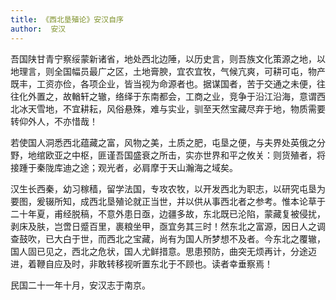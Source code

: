 ```yaml
---
title: 《西北垦殖论》安汉自序
author:  安汉
---
```


吾国陕甘青宁察绥蒙新诸省，地处西北边陲，以历史言，则吾族文化策源之地，以地理言，则全国幅员最广之区，土地膏腴，宜农宜牧，气候亢爽，可耕可屯，物产既丰，工资亦俭，各项企业，皆当视为命源者也。据谋国者，苦于交通之未便，往往化外置之，故輶轩之辙，络绎于东南都会，工商之业，竞争于沿江沿海，意谓西北冰天雪地，不宜耕耘，风俗悬殊，难与实业，驯至天然宝藏尽弃于地，物质需要转仰外人，不亦惜哉！


若使国人洞悉西北蕴藏之富，风物之美，土质之肥，屯垦之便，与夫界处英俄之分野，地绾欧亚之中枢，匪谨吾国盛衰之所击，实亦世界和平之攸关：则货殖者，将接踵于秦陇库迪之途；观光者，必肩摩于天山瀚海之域矣。


汉生长西秦，幼习稼穑，留学法国，专攻农牧，以开发西北为职志，以研究屯垦为要图，爰辍所知，成西北垦殖论就正当世，并以供从事西北者之参考。惟本论草于二十年夏，甫经脱稿，不意外患日亟，边疆多故，东北既已沦陷，蒙藏复被侵扰，剥床及肤，岂啻日蹙百里，裹粮坐甲，亟宜务其三时！然东北之富源，因日人之调查鼓吹，已大白于世，而西北之宝藏，尚有为国人所梦想不及者。今东北之覆辙，国人固已见之，西北之危状，国人尤鲜措意。思患预防，曲突无烦再计，分途迈进，着鞭自应及时，非敢转移视听置东北于不顾也。读者幸垂察焉！


民国二十一年十月，安汉志于南京。